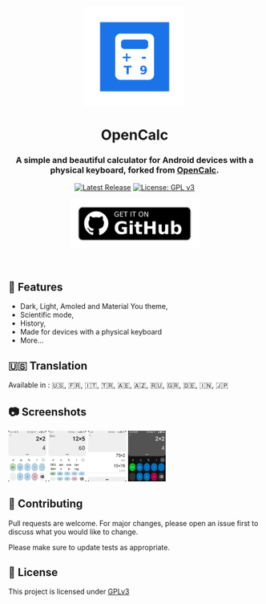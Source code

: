 <div align="center">

<img width="200" src="app/src/main/res/mipmap-xxxhdpi/ic_launcher_foreground.png" alt="OpenCalcT9" align="center">

# OpenCalc

### A simple and beautiful calculator for Android devices with a physical keyboard, forked from [OpenCalc](https://github.com/Darkempire78/OpenCalc).

[![Latest Release](https://img.shields.io/github/v/release/ronniedroid/OpenCalcT9.svg?logo=github&style=for-the-badge)](https://github.com/ronniedroid/OpenCalcT9/releases/latest)
[![License: GPL v3](https://img.shields.io/badge/License-GPLv3-blue.svg?style=for-the-badge)](https://www.gnu.org/licenses/gpl-3.0)

<!-- [<img src="https://play.google.com/intl/en_us/badges/static/images/badges/en_badge_web_generic.png" -->
<!-- alt='Get it on Google Play' -->
<!-- height="100">](https://play.google.com/store/apps/details?id=com.darkempire78.opencalculator) -->

<!-- [<img src="https://fdroid.gitlab.io/artwork/badge/get-it-on.png" -->
<!-- alt="Get it on F-Droid" -->
<!-- height="100">](https://f-droid.org/en/packages/com.darkempire78.opencalculator) -->

[<img src="https://raw.githubusercontent.com/deckerst/common/main/assets/get-it-on-github.png"
      alt='Get it on GitHub'
      height="100">](https://github.com/ronniedroid/OpenCalcT9/releases/latest)

&nbsp;&nbsp;

<div align="left">

## :book: Features

- Dark, Light, Amoled and Material You theme,
- Scientific mode,
- History,
- Made for devices with a physical keyboard
- More...

## 🇺🇸 Translation

Available in : 🇺🇸, 🇫🇷, 🇮🇹, 🇹🇷, 🇦🇪, 🇦🇿, 🇷🇺, 🇬🇷, 🇩🇪, 🇮🇳, 🇯🇵

## :camera: Screenshots

<img src="/fastlane/metadata/android/en-US/images/phoneScreenshots/1.png" width="15%" />
<img src="/fastlane/metadata/android/en-US/images/phoneScreenshots/2.png" width="15%" />
<img src="/fastlane/metadata/android/en-US/images/phoneScreenshots/3.png" width="15%" />
<img src="/fastlane/metadata/android/en-US/images/phoneScreenshots/4.png" width="15%" />

## :hammer: Contributing

Pull requests are welcome. For major changes, please open an issue first to discuss what you would like to change.

Please make sure to update tests as appropriate.

## :scroll: License

This project is licensed under [GPLv3](/LICENSE)
